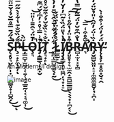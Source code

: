 # S̵̨̗̥͉̬̙̙̩̣̺̳̪͇̥̟͎̻̭̗̅̇̋́̄̿̊̅̌̉͗̆̄̈͌̀̏͘̚̚͜͜ͅP̴̧̠̟̙̼̖̱̦͌́̏̆̐͊̔͋̽̀̃̋̿͘ͅĻ̶̳̻̩̫͖̜͔͍̜̘̝̲̱̰̩͔͔͉͚͎́̈̀͜O̴̧͉̓̄̈́͛̑̄̄̾̎̈̚̚͝Ỉ̷̡̝͇͇͉͙̭̣̮͗̿͗̊͐̓͆͗̌́͆͊̊͘̚͘͝T̸̡͉̟̙̀̐͛͛̏̐̆̉́͒͂̌̽̊̏͘͠ͅ_̷͚̪̜͇̺̞͚̖̣̰͋̈́́͒̾̄͐̂͛̆̄̓̓̀̄̐͗͆̇͜͠͝͠͝Ĺ̷̳̱̰̙̊̉͋̈͗͊̈́́͜İ̸̡̡̧͇̩̞̟͖̪̦̘͙̣̠̔̔̎̈́̏̽͂͆̓̓̆̓̑͌͆̃̚̚͘͜B̴̡͈̥̞̞͉̫̼̭̝̱̪͇̲͇̮̖̖̖͙͎̪̗͔͒̽̈̒̔̋̊͑͐͜͠͠R̴̻̝̫̜͕̞̻̔̐͆͒̆̓̈́̅̃͐̿̔̒͊̋͠Ẵ̸̛͉̊͒͑̿͘͝Ṙ̶̡̬̻̮͖͈̝̠̦͚͚͚̱̬̦̘̝̪̩̏͑̈́̓̋̂̍̎̉̌̈́̒͝Ÿ̴̨̨̧̦̲̝̥͈̟̮̘̭́́̒̈́͗͒͒̍̀̕
An ModernUI design.

![image](https://github.com/KTSGod/SPLOIT/assets/130867163/346387b1-4f2d-4967-9bc0-30cab9acd0d7)
